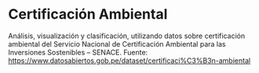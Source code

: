 # Certificación Ambiental
Análisis, visualización y clasificación, utilizando datos sobre certificación ambiental del Servicio Nacional de Certificación Ambiental para las Inversiones Sostenibles – SENACE. Fuente: https://www.datosabiertos.gob.pe/dataset/certificaci%C3%B3n-ambiental
